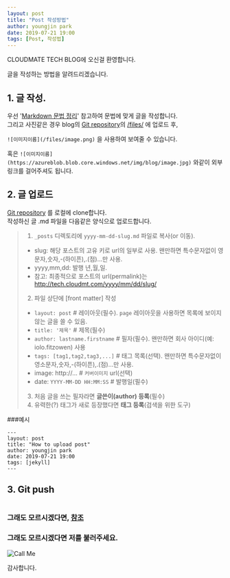 ```yaml
---
layout: post
title: "Post 작성방법"
author: youngjin park
date: 2019-07-21 19:00
tags: [Post, 작성법]
---
```


CLOUDMATE TECH BLOG에 오신걸 환영합니다.

글을 작성하는 방법을 알려드리겠습니다.

## 1. 글 작성.

우선 '[Markdown 문법 정리](https://post.naver.com/viewer/postView.nhn?volumeNo=24627214&memberNo=42458017)' 참고하여 문법에 맞게 글을 작성합니다.  
그리고 사진같은 경우 blog의 [Git repository](https://github.com/mate365/mate365.github.io)의
 [/files/](https://github.com/mate365/mate365.github.io/tree/master/files) 에 업로드 후,

`![이미지이름](/files/image.png)` 을 사용하여 보여줄 수 있습니다.
  
     
혹은 `![이미지이름](https://azureblob.blob.core.windows.net/img/blog/image.jpg)` 와같이 외부 링크를 걸어주셔도 됩니다.

## 2. 글 업로드
[Git repository](https://github.com/mate365/mate365.github.io) 를 로컬에 clone합니다.  
작성하신 글 .md 파일을 다음같은 양식으로 업로드합니다.
> 1. `_posts` 디렉토리에 `yyyy-mm-dd-slug.md` 파일로 복사(or 이동).
>  - slug: 해당 포스트의 고유 키로 url의 일부로 사용. 왠만하면 특수문자없이 영문자,숫자,-(하이픈),.(점)...만 사용.
>  - yyyy,mm,dd: 발행 년,월,일.
>  - 참고: 최종적으로 포스트의 url(permalink)는 http://tech.cloudmt.com/yyyy/mm/dd/slug/
> 2. 파일 상단에 [front matter] 작성
>  - `layout: post` # 레이아웃(필수). `page` 레이아웃을 사용하면 목록에 보이지 않는 글을 쓸 수 있음.
>  - `title: '제목'` # 제목(필수)
>  - `author: lastname.firstname` # 필자(필수). 왠만하면 회사 아이디(예: iolo.fitzowen) 사용
>  - `tags: [tag1,tag2,tag3,...]` # 태그 목록(선택). 왠만하면 특수문자없이 영소문자,숫자,-(하이픈),.(점)...만 사용.
>  - image: http://... # `커버이미지` url(선택)
>  - date: `YYYY-MM-DD HH:MM:SS` # 발행일(필수)
> 3. 처음 글을 쓰는 필자라면 **글쓴이(author) 등록**(필수)
> 4. 유력한(?) 태그가 새로 등장했다면 **태그 등록**(검색을 위한 도구)
    
###예시
```
---
layout: post
title: "How to upload post"
author: youngjin park
date: 2019-07-21 19:00
tags: [jekyll]
---
```  

## 3. Git push
```

```

### 그래도 모르시겠다면, [참조](https://raw.githubusercontent.com/mate365/mate365.github.io/master/_posts/2019-11-28-Insight2019_1.md)
### 그래도 모르시겠다면 저를 불러주세요.
![Call Me](https://kr.seaicons.com/wp-content/uploads/2015/09/Giraffe-icon.png)

감사합니다.